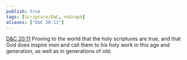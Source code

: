 ```yaml
---
publish: true
tags: [Scripture/DaC, noGraph]
aliases: ["D&C 20:11"]
---
```

[D&C 20:11](https://churchofjesuschrist.org/study/scriptures/dc-testament/dc/20?lang=eng&id=p11#p11) Proving to the world that the holy scriptures are true, and that God does inspire men and call them to his holy work in this age and generation, as well as in generations of old;
